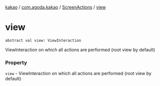 [kakao](../../index.md) / [com.agoda.kakao](../index.md) / [ScreenActions](index.md) / [view](./view.md)

# view

`abstract val view: ViewInteraction`

ViewInteraction on which all actions are performed (root view by default)

### Property

`view` - ViewInteraction on which all actions are performed (root view by default)